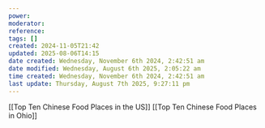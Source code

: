 ```yaml
---
power: 
moderator: 
reference: 
tags: []
created: 2024-11-05T21:42
updated: 2025-08-06T14:15
date created: Wednesday, November 6th 2024, 2:42:51 am
date modified: Wednesday, August 6th 2025, 2:05:22 am
time created: Wednesday, November 6th 2024, 2:42:51 am
last update: Thursday, August 7th 2025, 9:27:11 pm
---
```

[[Top Ten Chinese Food Places in the US]]
[[Top Ten Chinese Food Places in Ohio]]
